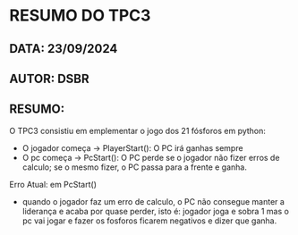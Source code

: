 # RESUMO DO TPC3
## DATA: 23/09/2024
## AUTOR: DSBR

## RESUMO:
O TPC3 consistiu em emplementar o jogo dos 21 fósforos em python:
* O jogador começa -> PlayerStart(): O PC irá ganhas sempre
* O pc começa -> PcStart(): O PC perde se o jogador não fizer erros de calculo; se o mesmo fizer, o PC passa para a frente e ganha.

Erro Atual: em PcStart()
* quando o jogador faz um erro de calculo, o PC não consegue manter a liderança e acaba por quase perder, isto é: jogador joga e sobra 1 mas o pc vai jogar e fazer os fosforos ficarem negativos e dizer que ganha.


